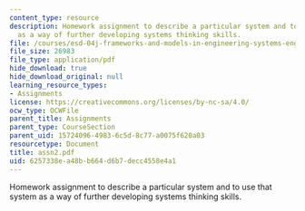 ```yaml
---
content_type: resource
description: Homework assignment to describe a particular system and to use that system
  as a way of further developing systems thinking skills.
file: /courses/esd-04j-frameworks-and-models-in-engineering-systems-engineering-system-design-spring-2007/6257338ea48bb664d6b7decc4558e4a1_assn2.pdf
file_size: 26983
file_type: application/pdf
hide_download: true
hide_download_original: null
learning_resource_types:
- Assignments
license: https://creativecommons.org/licenses/by-nc-sa/4.0/
ocw_type: OCWFile
parent_title: Assignments
parent_type: CourseSection
parent_uid: 15724096-4983-6c5d-8c77-a0075f620a03
resourcetype: Document
title: assn2.pdf
uid: 6257338e-a48b-b664-d6b7-decc4558e4a1
---
```

Homework assignment to describe a particular system and to use that system as a way of further developing systems thinking skills.